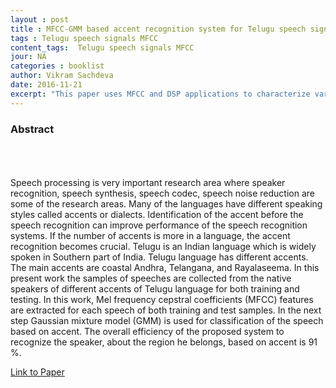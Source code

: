 ```yaml
---
layout : post
title : MFCC-GMM based accent recognition system for Telugu speech signals 
tags : Telugu speech signals MFCC
content_tags:  Telugu speech signals MFCC
jour: NA
categories : booklist 
author: Vikram Sachdeva
date: 2016-11-21
excerpt: "This paper uses MFCC and DSP applications to characterize varying dialects of the Telugu language."  
---
```







### Abstract
<br><br><br>
Speech processing is very important research area where speaker recognition, speech synthesis, speech codec, speech noise reduction are some of the research areas. Many of the languages have different speaking styles called accents or dialects. Identification of the accent before the speech recognition can improve performance of the speech recognition systems. If the number of accents is more in a language, the accent recognition becomes crucial. Telugu is an Indian language which is widely spoken in Southern part of India. Telugu language has different accents. The main accents are coastal Andhra, Telangana, and Rayalaseema. In this present work the samples of speeches are collected from the native speakers of different accents of Telugu language for both training and testing. In this work, Mel frequency cepstral coefficients (MFCC) features are extracted for each speech of both training and test samples. In the next step Gaussian mixture model (GMM) is used for classification of the speech based on accent. The overall efficiency of the proposed system to recognize the speaker, about the region he belongs, based on accent is 91 %.

[Link to Paper](http://link.springer.com/article/10.1007/s10772-015-9328-y)